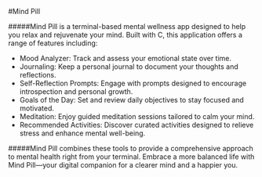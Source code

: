 #Mind Pill

#####Mind Pill is a terminal-based mental wellness app designed to help you relax and rejuvenate your mind. Built with C, this application offers a range of features including:

- Mood Analyzer: Track and assess your emotional state over time.
- Journaling: Keep a personal journal to document your thoughts and reflections.
- Self-Reflection Prompts: Engage with prompts designed to encourage introspection and personal growth.
- Goals of the Day: Set and review daily objectives to stay focused and motivated.
- Meditation: Enjoy guided meditation sessions tailored to calm your mind.
- Recommended Activities: Discover curated activities designed to relieve stress and enhance mental well-being.

#####Mind Pill combines these tools to provide a comprehensive approach to mental health right from your terminal. Embrace a more balanced life with Mind Pill—your digital companion for a clearer mind and a happier you.
